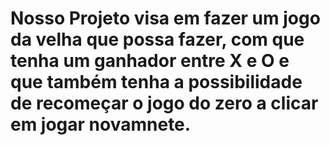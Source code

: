 # Nosso Projeto visa em fazer um jogo da velha que possa fazer, com que tenha um ganhador entre X e O e que também tenha a possibilidade de recomeçar o jogo do zero a clicar em jogar novamnete.   
